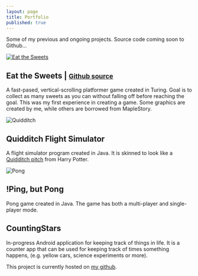```yaml
---
layout: page
title: Portfolio
published: true
---
```


Some of my previous and ongoing projects. Source code coming soon to Github...

<!-- note to self: create gifs of gameplay when you rollover the images--->

[![Eat the Sweets](http://i.imgur.com/r6AaxjL.png)](https://github.com/polkabear/EatTheSweets)
## Eat the Sweets | <small>[Github source](https://github.com/polkabear/EatTheSweets)</small>  
A fast-pased, vertical-scrolling platformer game created in Turing. Goal is to collect as many sweets as you can without falling off before reaching the goal. This was my first experience in creating a game. Some graphics are created by me, while others are borrowed from MapleStory.

![Quidditch](http://i.imgur.com/MG1rFYL.png)
## Quidditch Flight Simulator
A flight simulator program created in Java. It is skinned to look like a [Quidditch pitch](http://harrypotter.wikia.com/wiki/Quidditch) from Harry Potter. 

![Pong](http://i.imgur.com/j4heico.png)
## !Ping, but Pong
Pong game created in Java. The game has both a multi-player and single-player mode.

## CountingStars
In-progress Android application for keeping track of things in life. It is a counter app that can be used for keeping track of times something happens, (e.g. yellow cars, science experiments or more). 

This project is currently hosted on [my github](https://github.com/polkabear/CountingStars).